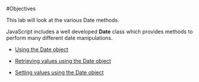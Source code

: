 #Objectives

This lab will look at the various Date methods.

JavaScript includes a well developed **Date** class which provides methods to perform many different date manipulations.

- [Using the Date object](#01)

- [Retrieving values using the Date object](#02)

- [Setting values using the Date object](#02)



